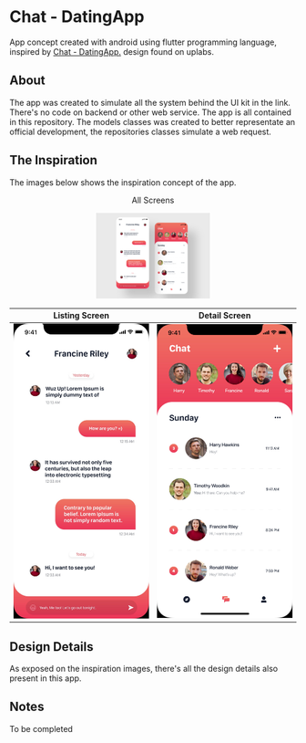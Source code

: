 # Chat - DatingApp

App concept created with android using flutter programming language, inspired by [Chat - DatingApp.](https://www.uplabs.com/posts/chat-datingapp) design found on uplabs.

## About
The app was created to simulate all the system behind the UI kit in the link. There's no code on backend or other web service. The app is all contained in this repository. The models classes was created to better representate an official development, the repositories classes simulate a web request.

## The Inspiration
The images below shows the inspiration concept of the app.

<p align="center">All Screens</p>
<p align="center">
  <img src="screenshots/all_images.png">
</p>

Listing Screen             |  Detail Screen
:-------------------------:|:-------------------------:
![](screenshots/chat.jpg)  |  ![](screenshots/chat_listing.jpg)

## Design Details
As exposed on the inspiration images, there's all the design details also present in this app.

## Notes
To be completed
